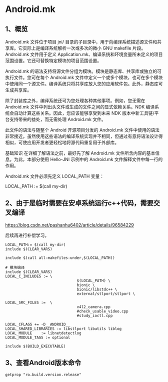 # Android.mk

## 1、概览
Android.mk 文件位于项目 jni/ 目录的子目录中，用于向编译系统描述源文件和共享库。它实际上是编译系统解析一次或多次的微小 GNU makefile 片段。Android.mk 文件用于定义 Application.mk、编译系统和环境变量所未定义的项目范围设置。它还可替换特定模块的项目范围设置。

Android.mk 的语法支持将源文件分组为模块。模块是静态库、共享库或独立的可执行文件。您可在每个 Android.mk 文件中定义一个或多个模块，也可在多个模块中使用同一个源文件。编译系统只将共享库放入您的应用软件包。此外，静态库可生成共享库。

除了封装库之外，编译系统还可为您处理各种其他事项。例如，您无需在 Android.mk 文件中列出头文件或生成的文件之间的显式依赖关系。NDK 编译系统会自动计算这些关系。因此，您应该能够享受到未来 NDK 版本中新工具链/平台支持带来的益处，而无需处理 Android.mk 文件。

此文件的语法与随整个 Android 开源项目分发的 Android.mk 文件中使用的语法非常接近。虽然使用这些语法的编译系统实现并不相同，但通过有意将语法设计得相似，可使应用开发者更轻松地将源代码重复用于外部库。

基础知识
在详细了解语法之前，最好先了解 Android.mk 文件所含内容的基本信息。为此，本部分使用 Hello-JNI 示例中的 Android.mk 文件解释文件中每一行的作用。

Android.mk 文件必须先定义 LOCAL_PATH 变量：

LOCAL_PATH := $(call my-dir)

## 2、由于是临时需要在安卓系统运行c++代码，需要交叉编译
https://blog.csdn.net/pashanhu6402/article/details/96584229

后续再进行补偿学习。

```
LOCAL_PATH:= $(call my-dir)
include $(CLEAR_VARS)

include $(call all-makefiles-under,$(LOCAL_PATH))

# 模块编译
include $(CLEAR_VARS)
LOCAL_C_INCLUDES := \
                                $(LOCAL_PATH) \
                                bionic \
                                bionic/libstdc++ \
                                external/stlport/stlport \

LOCAL_SRC_FILES :=  \
                                v4l2_camera.cpp
                                #check_usable_video.cpp
                                #study_ioctl.cpp

LOCAL_CFLAGS += -D__ANDROID__
LOCAL_SHARED_LIBRARIES := libstlport libutils liblog
LOCAL_MODULE    := libnetdetectlog
LOCAL_MODULE_TAGS := optional

include $(BUILD_EXECUTABLE)
```

## 3、查看Android版本命令
```
getprop "ro.build.version.release"
```
